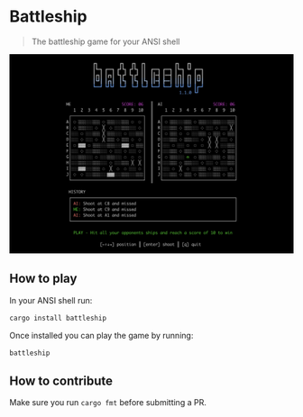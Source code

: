# Battleship

> The battleship game for your ANSI shell

<p align="center"><img src="assets/battleship.png" alt="Battleship screenshot"></p>

## How to play

In your ANSI shell run:

```sh
cargo install battleship
```

Once installed you can play the game by running:
```sh
battleship
```

## How to contribute

Make sure you run `cargo fmt` before submitting a PR.
